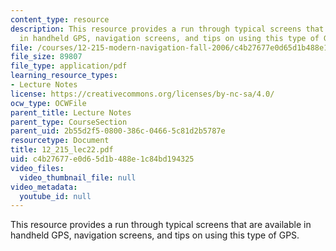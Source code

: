 ```yaml
---
content_type: resource
description: This resource provides a run through typical screens that are available
  in handheld GPS, navigation screens, and tips on using this type of GPS.
file: /courses/12-215-modern-navigation-fall-2006/c4b27677e0d65d1b488e1c84bd194325_12_215_lec22.pdf
file_size: 89807
file_type: application/pdf
learning_resource_types:
- Lecture Notes
license: https://creativecommons.org/licenses/by-nc-sa/4.0/
ocw_type: OCWFile
parent_title: Lecture Notes
parent_type: CourseSection
parent_uid: 2b55d2f5-0800-386c-0466-5c81d2b5787e
resourcetype: Document
title: 12_215_lec22.pdf
uid: c4b27677-e0d6-5d1b-488e-1c84bd194325
video_files:
  video_thumbnail_file: null
video_metadata:
  youtube_id: null
---
```

This resource provides a run through typical screens that are available in handheld GPS, navigation screens, and tips on using this type of GPS.